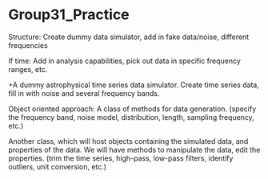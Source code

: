 # Group31_Practice
Structure:
Create dummy data simulator, add in fake data/noise, different frequencies

If time:
Add in analysis capabilities, pick out data in specific frequency ranges, etc.

+A dummy astrophysical time series data simulator.
Create time series data, fill in with noise and several frequency bands. 

Object oriented approach:
A class of methods for data generation. (specify the frequency band, noise model, distribution, length, sampling frequency, etc.)

Another class, which will host objects containing the simulated data, and properties of the data.
We will have methods to manipulate the data, edit the properties. (trim the time series, high-pass, low-pass filters, identify outliers, unit conversion, etc.)
